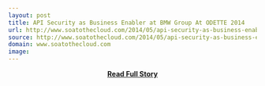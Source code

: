 ```yaml
---
layout: post
title: API Security as Business Enabler at BMW Group At ODETTE 2014
url: http://www.soatothecloud.com/2014/05/api-security-as-business-enabler-at-bmw.html
source: http://www.soatothecloud.com/2014/05/api-security-as-business-enabler-at-bmw.html
domain: www.soatothecloud.com
image: 
---
```


<p></p>
<center><p><a href="http://www.soatothecloud.com/2014/05/api-security-as-business-enabler-at-bmw.html" style='padding:25px; font-sze:18px; font-weight: bold;'>Read Full Story</a></p></center>
